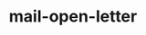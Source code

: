 ---
title: mail-open-letter
unicode_regular: \ebc2
unicode_bold: \ebc1
unicode_solid: \ebc3
unicode_brand: 
---